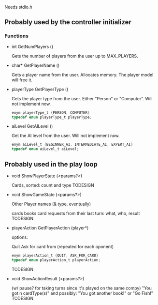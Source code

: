 Needs stdio.h

## Probably used by the controller initializer

### Functions

* int GetNumPlayers ()

	Gets the number of players from the user up to MAX_PLAYERS.

* char* GetPlayerName ()

	Gets a player name from the user.  Allocates memory.  The player model will free it.

* playerType GetPlayerType ()

	Gets the player type from the user.  Either "Person" or "Computer".
	Will not implement now.

	````c
	enym playerType_t {PERSON, COMPUTER}
	typedef enum playerType_t playerType;
	````

* aiLevel GetAILevel ()

	Get the AI level from the user.
	Will not implement now.	

	````c
	enym aiLevel_t {BEGINNER_AI, INTERMEDIATE_AI, EXPERT_AI}
	typedef enum aiLevel_t aiLevel;
	````


## Probably used in the play loop

* void ShowPlayerState (<params?>)

	Cards, sorted: count and type
	TODESIGN

* void ShowGameState (<params?>)

	Other Player names (& type, eventually)

	cards
	books
	card requests from their last turn: what, who, result
	TODESIGN
			
* playerAction GetPlayerAction (player*)

	options:
	
	Quit
	Ask for card from <player> (repeated for each oponent)

	````c
	enym playerAction_t {QUIT, ASK_FOR_CARD}
	typedef enum playerAction_t playerAction;
	````
	TODESIGN

		
* void ShowActionResult (<params?>)

	(w/ pause? for taking turns since it's played on the same compy)
	"You got n cardType(s)"
	and possibly: "You got another book!"
	or
	"Go Fish!"
	TODESIGN
